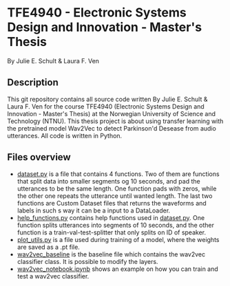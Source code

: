 # TFE4940 - Electronic Systems Design and Innovation - Master's Thesis

By Julie E. Schult & Laura F. Ven

## Description

This git repository contains all source code written By Julie E. Schult & Laura F. Ven for the course TFE4940 (Electronic Systems Design and Innovation - Master's Thesis) at the Norwegian University of Science and Technology (NTNU). This thesis project is about using transfer learning with the pretrained model Wav2Vec to detect Parkinson'd Desease from audio utterances. All code is written in Python.

## Files overview

* [dataset.py](datasey.py) is a file that contains 4 functions. Two of them are functions that split data into smaller segments og 10 seconds, and pad the utterances to be the same length. One function pads with zeros, while the other one repeats the utterance until wanted length. The last two functions are Custom Dataset files that returns the waveforms and labels in such s way it can be a input to a DataLoader.
* [help_functions.py](help_functions.py) contains help functions used in [dataset.py](datasey.py). One function splits utterances into segments of 10 seconds, and the other function is a train-val-test-splitter that only splits on ID of speaker.
* [plot_utils.py](plot_utils.py) is a file used during training of a model, where the weights are saved as a .pt file.
* [wav2vec_baseline](wav2vec_baseline.py) is the baseline file which contains the wav2vec classifier class. It is possible to modify the layers.
* [wav2vec_notebook.ipynb](wav2vec_notebook.ipynb) shows an example on how you can train and test a wav2vec classifier.
